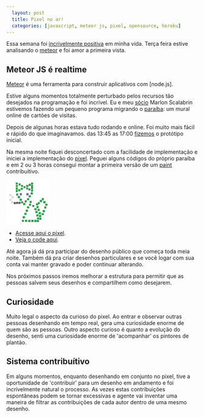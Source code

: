 ```yaml
---
  layout: post
  title: Pixel no ar!
  categories: [javascript, meteor js, pixel, opensource, heroku]
---
```




Essa semana foi [incrivelmente positiva][pixel] em minha vida. Terça feira estive analisando o [meteor] e foi amor a primeira vista.

## Meteor JS é realtime

[Meteor][meteor] é uma ferramenta para construir aplicativos com [node.js].

Estive alguns momentos totalmente perturbado pelos recursos tão desejados na programação e foi incrível. Eu e meu [sócio][inventto] Marlon Scalabrin estivemos fazendo um pequeno programa migrando o [paraíba][paraiba]: um mural online de cartões de visitas.

Depois de algunas horas estava tudo rodando e online. Foi muito mais fácil e rápido do que imaginavamos. das 13:45 as 17:00 [fizemos][paraiba] o protótipo inicial.

Na mesma noite fiquei desconcertado com a facilidade de implementação e iniciei a implementação do [pixel]. Peguei alguns códigos do próprio paraíba e em 2 ou 3 horas consegui montar a primeira versão de um [paint][pixel] contribuitivo.

![pixel-logo]

* [Acesse aqui o pixel][pixel].
* [Veja o code aqui][codepixel].

Até agora já dá pra participar do desenho público que começa toda meia noite. Também dá pra criar desenhos particulares e se você logar com sua conta vai manter gravado e poder continuar alterando.

Nos próximos passos iremos melhorar a estrutura para permitir que as pessoas salvem seus desenhos e compartilhem como desejarem.

## Curiosidade

Muito legal o aspecto da curioso do pixel. Ao entrar e observar outras pessoas desenhando em tempo real, gera uma curiosidade enorme de quem são as pessoas. Outro aspecto curioso é quanto a evolução do desenho, senti uma curiosidade enorme de 'acompanhar' os pintores de plantão.


## Sistema contribuítivo


Em alguns momentos, enquanto desenhando em conjunto no pixel, tive a oportunidade de 'contribuir' para um desenho em andamento e foi incrívelmente natural o processo. As vezes estas contribuições espontâneas podem se tornar excessivas e agente vai inventar uma maneira de filtrar as contribuições de cada autor dentro de uma mesmo desenho.


[pixel]: http://pixel.ideia.me
[codepixel]: http://github.com/jonatas/pixel
[inventto]: http://invent.to
[meteor]: http://meteor.com
[paraiba]: http://github.com/inventto/paraiba
[pixel-logo]: /images/pixel-logo.png
[nodejs]: http://nodejs.org
